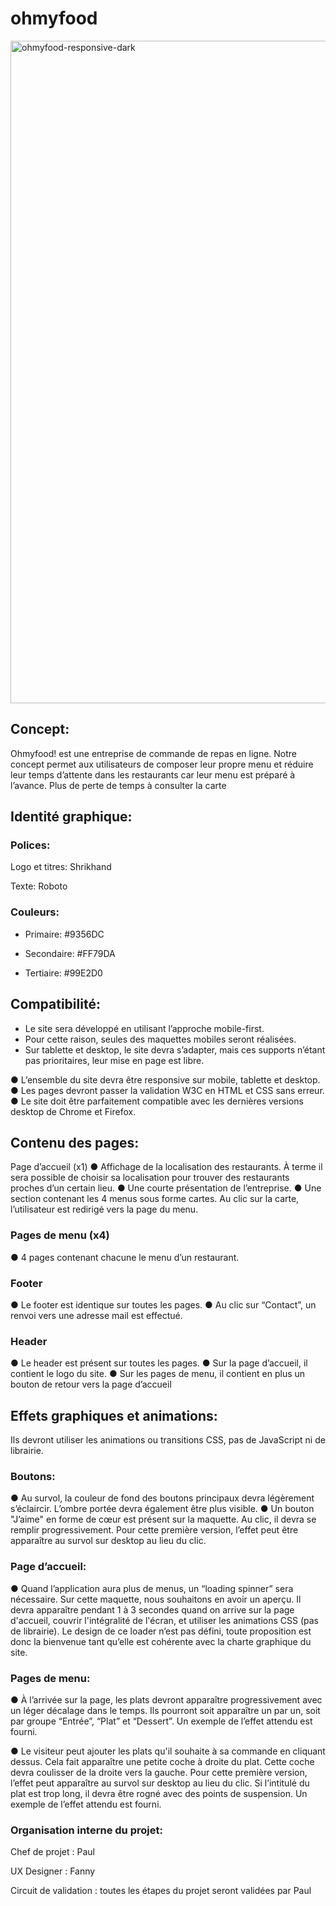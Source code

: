 # ohmyfood

<img width="1060" alt="ohmyfood-responsive-dark" src="https://user-images.githubusercontent.com/106745831/180749169-50581f93-f3a9-47af-acc2-cbd9f2b23cbd.png">

## Concept:

Ohmyfood! est une entreprise de commande de repas en ligne. Notre concept permet aux utilisateurs de composer leur propre menu et réduire leur temps d’attente dans les restaurants car leur menu est préparé à l’avance. Plus de perte de temps à consulter la carte


## Identité graphique:

### Polices:

Logo et titres: Shrikhand

Texte: Roboto

### Couleurs:

- Primaire: #9356DC

- Secondaire: #FF79DA

- Tertiaire: #99E2D0


## Compatibilité:

- Le site sera développé en utilisant l’approche mobile-first.
- Pour cette raison, seules des maquettes mobiles seront réalisées.
- Sur tablette et desktop, le site devra s’adapter, mais ces supports n’étant pas prioritaires,
leur mise en page est libre.

● L’ensemble du site devra être responsive sur mobile, tablette et desktop.
● Les pages devront passer la validation W3C en HTML et CSS sans erreur.
● Le site doit être parfaitement compatible avec les dernières versions desktop de
Chrome et Firefox.


## Contenu des pages:

Page d’accueil (x1)
● Affichage de la localisation des restaurants. À terme il sera possible de choisir sa
localisation pour trouver des restaurants proches d’un certain lieu.
● Une courte présentation de l’entreprise.
● Une section contenant les 4 menus sous forme cartes. Au clic sur la carte,
l’utilisateur est redirigé vers la page du menu.

### Pages de menu (x4)
● 4 pages contenant chacune le menu d’un restaurant.

### Footer
● Le footer est identique sur toutes les pages.
● Au clic sur “Contact”, un renvoi vers une adresse mail est effectué.

### Header
● Le header est présent sur toutes les pages.
● Sur la page d’accueil, il contient le logo du site.
● Sur les pages de menu, il contient en plus un bouton de retour vers la page d’accueil


## Effets graphiques et animations:

Ils devront utiliser les animations ou transitions CSS, pas de JavaScript ni de librairie.

### Boutons:

● Au survol, la couleur de fond des boutons principaux devra légèrement s’éclaircir.
L’ombre portée devra également être plus visible.
● Un bouton "J’aime" en forme de cœur est présent sur la maquette. Au clic, il devra se
remplir progressivement. Pour cette première version, l’effet peut être apparaître au
survol sur desktop au lieu du clic.


### Page d’accueil:

● Quand l’application aura plus de menus, un “loading spinner” sera nécessaire. Sur
cette maquette, nous souhaitons en avoir un aperçu. Il devra apparaître pendant 1 à
3 secondes quand on arrive sur la page d'accueil, couvrir l'intégralité de l'écran, et
utiliser les animations CSS (pas de librairie). Le design de ce loader n’est pas défini,
toute proposition est donc la bienvenue tant qu’elle est cohérente avec la charte
graphique du site.


### Pages de menu:

● À l’arrivée sur la page, les plats devront apparaître progressivement avec un léger
décalage dans le temps. Ils pourront soit apparaître un par un, soit par groupe
“Entrée”, “Plat” et “Dessert”. Un exemple de l’effet attendu est fourni.

● Le visiteur peut ajouter les plats qu'il souhaite à sa commande en cliquant dessus.
Cela fait apparaître une petite coche à droite du plat. Cette coche devra coulisser de
la droite vers la gauche. Pour cette première version, l’effet peut apparaître au survol
sur desktop au lieu du clic. Si l’intitulé du plat est trop long, il devra être rogné avec
des points de suspension. Un exemple de l’effet attendu est fourni.



### Organisation interne du projet:

Chef de projet : Paul

UX Designer : Fanny

Circuit de validation : toutes les étapes du projet seront validées par Paul
